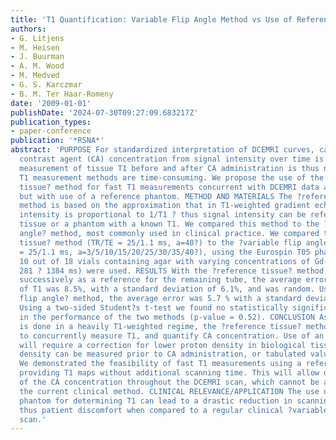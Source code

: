 ```yaml
---
title: 'T1 Quantification: Variable Flip Angle Method vs Use of Reference Phantom'
authors:
- G. Litjens
- M. Heisen
- J. Buurman
- A. M. Wood
- M. Medved
- G. S. Karczmar
- B. M. Ter Haar-Romeny
date: '2009-01-01'
publishDate: '2024-07-30T09:27:09.683217Z'
publication_types:
- paper-conference
publication: '*RSNA*'
abstract: 'PURPOSE For standardized interpretation of DCEMRI curves, calculation of
  contrast agent (CA) concentration from signal intensity over time is desired. Accurate
  measurement of tissue T1 before and after CA administration is thus necessary. Current
  T1 measurement methods are time-consuming. We propose the use of the ?reference
  tissue? method for fast T1 measurements concurrent with DCEMRI data acquisition,
  but with use of a reference phantom. METHOD AND MATERIALS The ?reference tissue?
  method is based on the approximation that in T1-weighted gradient echo images, signal
  intensity is proportional to 1/T1 ? thus signal intensity can be referenced to a
  tissue or a phantom with a known T1. We compared this method to the ?variable flip
  angle? method, most commonly used in clinical practice. We compared the ?reference
  tissue? method (TR/TE = 25/1.1 ms, a=40?) to the ?variable flip angle? method (TR/TE
  = 25/1.1 ms, a=3/5/10/15/20/25/30/35/40?), using the Eurospin T05 phantom, in which
  10 out of 18 vials containing agar with varying concentrations of Gd-DTPA (T1 range:
  281 ? 1384 ms) were used. RESULTS With the ?reference tissue? method, using 9 tubes
  successively as a reference for the remaining tube, the average error in the estimation
  of T1 was 8.5%, with a standard deviation of 6.1%, and was random. Using the ?variable
  flip angle? method, the average error was 5.7 % with a standard deviation of 3.8%.
  Using a two-sided Student?s t-test we found no statistically significant differences
  in the performance of the two methods (p-value = 0.52). CONCLUSION As DCEMRI imaging
  is done in a heavily T1-weighted regime, the ?reference tissue? method can be used
  to concurrently measure T1, and quantify CA concentration. Use of an agar phantom
  will require a correction for lower proton density in biological tissue. Proton
  density can be measured prior to CA administration, or tabulated values can be used.
  We demonstrated the feasibility of fast T1 measurements using a reference phantom,
  providing T1 maps without additional scanning time. This will allow quantification
  of the CA concentration throughout the DCEMRI scan, which cannot be achieved using
  the current clinical method. CLINICAL RELEVANCE/APPLICATION The use of a reference
  phantom for determining T1 can lead to a drastic reduction in scanning time and
  thus patient discomfort when compared to a regular clinical ?variable flip angle?
  scan.'
---
```

